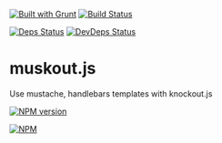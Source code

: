 [![Built with Grunt](https://cdn.gruntjs.com/builtwith.png)](http://gruntjs.com/)
[![Build Status](https://drone.io/github.com/sergeyt/muskout.js/status.png)](https://drone.io/github.com/sergeyt/muskout.js/latest)
                                                                                 
[![Deps Status](https://david-dm.org/sergeyt/muskout.js.png)](https://david-dm.org/sergeyt/muskout.js)
[![DevDeps Status](https://david-dm.org/sergeyt/muskout.js/dev-status.png)](https://david-dm.org/sergeyt/muskout.js#info=devDependencies)

# muskout.js

Use mustache, handlebars templates with knockout.js

[![NPM version](https://badge.fury.io/js/muskout.js.png)](http://badge.fury.io/js/muskout.js)

[![NPM](https://nodei.co/npm/muskout.js.png?downloads=true&stars=true)](https://nodei.co/npm/muskout.js/)
